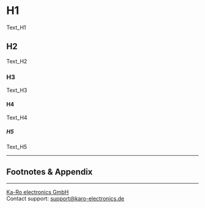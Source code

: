 # H1
Text_H1

## H2
Text_H2

### H3
Text_H3

#### H4
Text_H4

##### H5
Text_H5

---
## Footnotes & Appendix

---
[Ka-Ro electronics GmbH](http://www.karo-electronics.de)  
Contact support: support@karo-electronics.de